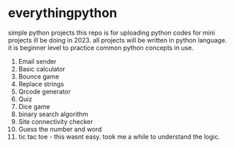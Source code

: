 # everythingpython
simple python projects 
this repo is for uploading python codes for mini projects ill be doing in 2023.
all projects will be written in python language. it is beginner level to practice common python concepts in use.

1. Email sender
2. Basic calculator
3. Bounce game
4. Replace strings
5. Qrcode generator 
6. Quiz
7. Dice game
8. binary search algorithm
9. Site connectivity checker
10. Guess the number and word
11. tic tac toe - this wasnt easy. took me a while to understand the logic.


